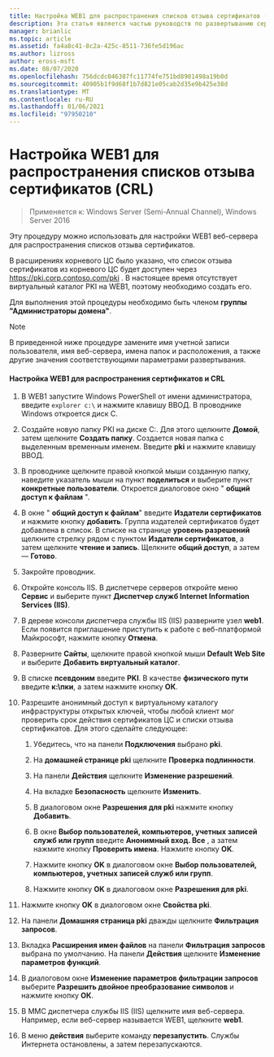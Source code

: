 ```yaml
---
title: Настройка WEB1 для распространения списков отзыва сертификатов (CRL)
description: Эта статья является частью руководств по развертыванию сертификатов сервера для беспроводных и беспроводных развертываний 802.1 X.
manager: brianlic
ms.topic: article
ms.assetid: fa4a8c41-8c2a-425c-8511-736fe5d196ac
ms.author: lizross
author: eross-msft
ms.date: 08/07/2020
ms.openlocfilehash: 756dcdc046387fc11774fe751bd8901498a19b0d
ms.sourcegitcommit: 40905b1f9d68f1b7d821e05cab2d35e9b425e38d
ms.translationtype: MT
ms.contentlocale: ru-RU
ms.lasthandoff: 01/06/2021
ms.locfileid: "97950210"
---
```

# <a name="configure-web1-to-distribute-certificate-revocation-lists-crls"></a>Настройка WEB1 для распространения списков отзыва сертификатов (CRL)

>Применяется к: Windows Server (Semi-Annual Channel), Windows Server 2016

Эту процедуру можно использовать для настройки WEB1 веб-сервера для распространения списков отзыва сертификатов.

В расширениях корневого ЦС было указано, что список отзыва сертификатов из корневого ЦС будет доступен через https://pki.corp.contoso.com/pki . В настоящее время отсутствует виртуальный каталог PKI на WEB1, поэтому необходимо создать его.

Для выполнения этой процедуры необходимо быть членом **группы "Администраторы домена"**.

> [!NOTE]
> В приведенной ниже процедуре замените имя учетной записи пользователя, имя веб-сервера, имена папок и расположения, а также другие значения соответствующими параметрами развертывания.

#### <a name="to-configure-web1-to-distribute-certificates-and-crls"></a>Настройка WEB1 для распространения сертификатов и CRL

1.  В WEB1 запустите Windows PowerShell от имени администратора, введите `explorer c:\` и нажмите клавишу ВВОД. В проводнике Windows откроется диск C.

2.  Создайте новую папку PKI на диске C:. Для этого щелкните **Домой**, затем щелкните **Создать папку**. Создается новая папка с выделенным временным именем. Введите **pki** и нажмите клавишу ВВОД.

3.  В проводнике щелкните правой кнопкой мыши созданную папку, наведите указатель мыши на пункт **поделиться** и выберите пункт **конкретные пользователи**. Откроется диалоговое окно " **общий доступ к файлам** ".

4.  В окне " **общий доступ к файлам**" введите **Издатели сертификатов** и нажмите кнопку **добавить**. Группа издателей сертификатов будет добавлена в список. В списке на странице **уровень разрешений** щелкните стрелку рядом с пунктом **Издатели сертификатов**, а затем щелкните **чтение и запись**. Щелкните **общий доступ**, а затем — **Готово**.

5.  Закройте проводник.

6.  Откройте консоль IIS. В диспетчере серверов откройте меню **Сервис** и выберите пункт **Диспетчер служб Internet Information Services (IIS)**.

7.  В дереве консоли диспетчера службы IIS (IIS) разверните узел **web1**. Если появится приглашение  приступить к работе с веб-платформой Майкрософт, нажмите кнопку  **Отмена**.

8.  Разверните **Сайты**, щелкните правой кнопкой мыши **Default Web Site** и выберите **Добавить виртуальный каталог**.

9. В списке **псевдоним** введите **PKI**. В качестве **физического пути** введите **к:\пки**, а затем нажмите кнопку **ОК**.

10. Разрешите анонимный доступ к виртуальному каталогу инфраструктуры открытых ключей, чтобы любой клиент мог проверить срок действия сертификатов ЦС и списки отзыва сертификатов. Для этого сделайте следующее:

    1.  Убедитесь, что на панели **Подключения** выбрано **pki**.

    2.  На **домашней странице pki** щелкните **Проверка подлинности**.

    3.  На панели **Действия** щелкните **Изменение разрешений**.

    4.  На вкладке **Безопасность** щелкните **Изменить**.

    5.  В диалоговом окне **Разрешения для pki** нажмите кнопку **Добавить**.

    6.  В окне **Выбор пользователей, компьютеров, учетных записей служб или групп** введите **Анонимный вход. Все** , а затем нажмите кнопку **Проверить имена**. Нажмите кнопку **OK**.

    7.  Нажмите кнопку **OK** в диалоговом окне **Выбор пользователей, компьютеров, учетных записей служб или групп**.

    8.  Нажмите кнопку **OK** в диалоговом окне **Разрешения для pki**.

11. Нажмите кнопку **OK** в диалоговом окне **Свойства pki**.

12. На панели **Домашняя страница pki** дважды щелкните **Фильтрация запросов**.

13. Вкладка **Расширения имен файлов** на панели **Фильтрация запросов** выбрана по умолчанию. На панели **Действия** щелкните **Изменение параметров функций**.

14. В диалоговом окне **Изменение параметров фильтрации запросов** выберите **Разрешить двойное преобразование символов** и нажмите кнопку **ОК**.

15. В MMC диспетчера службы IIS (IIS) щелкните имя веб-сервера. Например, если веб-сервер называется WEB1, щелкните **web1**.

16. В меню **действия** выберите команду **перезапустить**. Службы Интернета остановлены, а затем перезапускаются.


